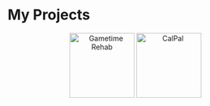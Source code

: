 <!-- ## Hi there 👋

**mrboom192/mrboom192** is a ✨ _special_ ✨ repository because its `README.md` (this file) appears on your GitHub profile.

Here are some ideas to get you started:

- 🔭 I’m currently working on ...
- 🌱 I’m currently learning ...
- 👯 I’m looking to collaborate on ...
- 🤔 I’m looking for help with ...
- 💬 Ask me about ...
- 📫 How to reach me: ...
- 😄 Pronouns: ...
- ⚡ Fun fact: ...
-->

# My Projects

<div style="display: flex; align-items: center; justify-content: center; flex-wrap: wrap;">

<a href="https://github.com/your-username/GametimeRehab" style="text-decoration: none; text-align: center;">
  <img src="https://github.com/user-attachments/assets/a7b80130-6504-46a8-b21d-92075613f03f" alt="Gametime Rehab" width="128">
</a>

<div style="width: 4px; height: 20px;"></div>

<a href="https://github.com/your-username/CalPal" style="text-decoration: none; text-align: center;">
  <img src="https://github.com/user-attachments/assets/33db8cf3-e768-4b7d-a54e-ed03d4bf60f1" alt="CalPal" width="128">
</a>

</div>
